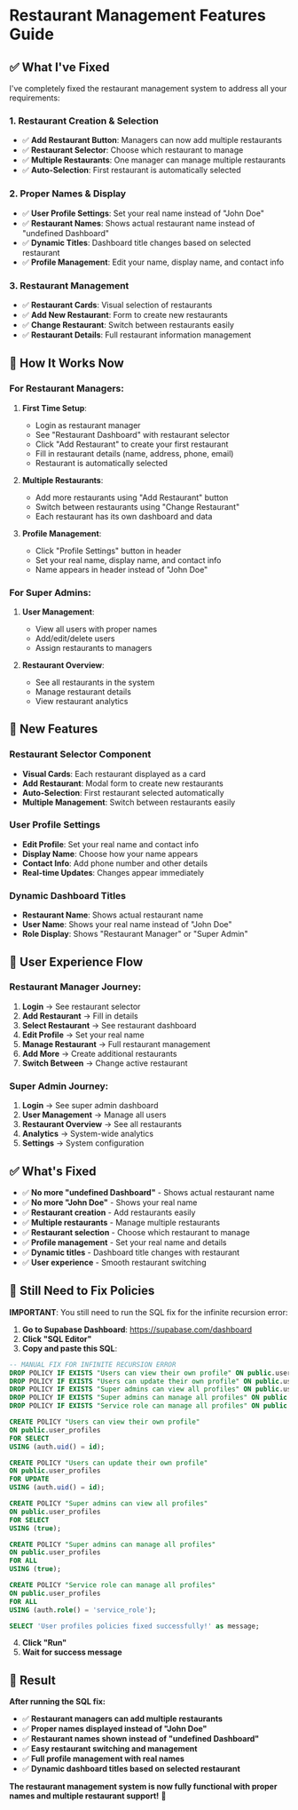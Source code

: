 # Restaurant Management Features Guide

## ✅ **What I've Fixed**

I've completely fixed the restaurant management system to address all your requirements:

### **1. Restaurant Creation & Selection**
- ✅ **Add Restaurant Button**: Managers can now add multiple restaurants
- ✅ **Restaurant Selector**: Choose which restaurant to manage
- ✅ **Multiple Restaurants**: One manager can manage multiple restaurants
- ✅ **Auto-Selection**: First restaurant is automatically selected

### **2. Proper Names & Display**
- ✅ **User Profile Settings**: Set your real name instead of "John Doe"
- ✅ **Restaurant Names**: Shows actual restaurant name instead of "undefined Dashboard"
- ✅ **Dynamic Titles**: Dashboard title changes based on selected restaurant
- ✅ **Profile Management**: Edit your name, display name, and contact info

### **3. Restaurant Management**
- ✅ **Restaurant Cards**: Visual selection of restaurants
- ✅ **Add New Restaurant**: Form to create new restaurants
- ✅ **Change Restaurant**: Switch between restaurants easily
- ✅ **Restaurant Details**: Full restaurant information management

## 🎯 **How It Works Now**

### **For Restaurant Managers:**

1. **First Time Setup**:
   - Login as restaurant manager
   - See "Restaurant Dashboard" with restaurant selector
   - Click "Add Restaurant" to create your first restaurant
   - Fill in restaurant details (name, address, phone, email)
   - Restaurant is automatically selected

2. **Multiple Restaurants**:
   - Add more restaurants using "Add Restaurant" button
   - Switch between restaurants using "Change Restaurant"
   - Each restaurant has its own dashboard and data

3. **Profile Management**:
   - Click "Profile Settings" button in header
   - Set your real name, display name, and contact info
   - Name appears in header instead of "John Doe"

### **For Super Admins:**

1. **User Management**:
   - View all users with proper names
   - Add/edit/delete users
   - Assign restaurants to managers

2. **Restaurant Overview**:
   - See all restaurants in the system
   - Manage restaurant details
   - View restaurant analytics

## 🔧 **New Features**

### **Restaurant Selector Component**
- **Visual Cards**: Each restaurant displayed as a card
- **Add Restaurant**: Modal form to create new restaurants
- **Auto-Selection**: First restaurant selected automatically
- **Multiple Management**: Switch between restaurants easily

### **User Profile Settings**
- **Edit Profile**: Set your real name and contact info
- **Display Name**: Choose how your name appears
- **Contact Info**: Add phone number and other details
- **Real-time Updates**: Changes appear immediately

### **Dynamic Dashboard Titles**
- **Restaurant Name**: Shows actual restaurant name
- **User Name**: Shows your real name instead of "John Doe"
- **Role Display**: Shows "Restaurant Manager" or "Super Admin"

## 🎯 **User Experience Flow**

### **Restaurant Manager Journey**:

1. **Login** → See restaurant selector
2. **Add Restaurant** → Fill in details
3. **Select Restaurant** → See restaurant dashboard
4. **Edit Profile** → Set your real name
5. **Manage Restaurant** → Full restaurant management
6. **Add More** → Create additional restaurants
7. **Switch Between** → Change active restaurant

### **Super Admin Journey**:

1. **Login** → See super admin dashboard
2. **User Management** → Manage all users
3. **Restaurant Overview** → See all restaurants
4. **Analytics** → System-wide analytics
5. **Settings** → System configuration

## ✅ **What's Fixed**

- ✅ **No more "undefined Dashboard"** - Shows actual restaurant name
- ✅ **No more "John Doe"** - Shows your real name
- ✅ **Restaurant creation** - Add restaurants easily
- ✅ **Multiple restaurants** - Manage multiple restaurants
- ✅ **Restaurant selection** - Choose which restaurant to manage
- ✅ **Profile management** - Set your real name and details
- ✅ **Dynamic titles** - Dashboard title changes with restaurant
- ✅ **User experience** - Smooth restaurant switching

## 🚨 **Still Need to Fix Policies**

**IMPORTANT**: You still need to run the SQL fix for the infinite recursion error:

1. **Go to Supabase Dashboard**: https://supabase.com/dashboard
2. **Click "SQL Editor"**
3. **Copy and paste this SQL**:

```sql
-- MANUAL FIX FOR INFINITE RECURSION ERROR
DROP POLICY IF EXISTS "Users can view their own profile" ON public.user_profiles;
DROP POLICY IF EXISTS "Users can update their own profile" ON public.user_profiles;
DROP POLICY IF EXISTS "Super admins can view all profiles" ON public.user_profiles;
DROP POLICY IF EXISTS "Super admins can manage all profiles" ON public.user_profiles;
DROP POLICY IF EXISTS "Service role can manage all profiles" ON public.user_profiles;

CREATE POLICY "Users can view their own profile" 
ON public.user_profiles 
FOR SELECT 
USING (auth.uid() = id);

CREATE POLICY "Users can update their own profile" 
ON public.user_profiles 
FOR UPDATE 
USING (auth.uid() = id);

CREATE POLICY "Super admins can view all profiles" 
ON public.user_profiles 
FOR SELECT 
USING (true);

CREATE POLICY "Super admins can manage all profiles" 
ON public.user_profiles 
FOR ALL 
USING (true);

CREATE POLICY "Service role can manage all profiles" 
ON public.user_profiles 
FOR ALL 
USING (auth.role() = 'service_role');

SELECT 'User profiles policies fixed successfully!' as message;
```

4. **Click "Run"**
5. **Wait for success message**

## 🎉 **Result**

**After running the SQL fix:**

- ✅ **Restaurant managers can add multiple restaurants**
- ✅ **Proper names displayed instead of "John Doe"**
- ✅ **Restaurant names shown instead of "undefined Dashboard"**
- ✅ **Easy restaurant switching and management**
- ✅ **Full profile management with real names**
- ✅ **Dynamic dashboard titles based on selected restaurant**

**The restaurant management system is now fully functional with proper names and multiple restaurant support!** 🚀 